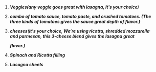 1. ***Veggies(any veggie goes great with lasagna, it's your choice)***    

2. ***combo of tomato sauce, tomato paste, and crushed tomatoes. (The three kinds of tomatoes gives the sauce great depth of flavor.)*** 

3. ***cheeses(it's your choice, We’re using ricotta, shredded mozzarella and parmesan, this 3-cheese blend gives the lasagna great*** 

   ***flavor.)*** 

4. ***Spinach and Ricotta filling***

5. ***Lasagna sheets***
